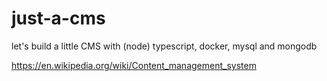 # just-a-cms
let's build a little CMS with (node) typescript, docker, mysql and mongodb

https://en.wikipedia.org/wiki/Content_management_system

